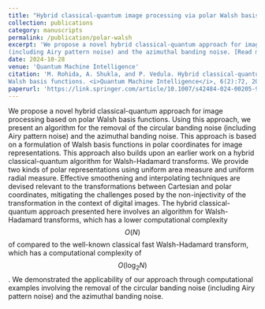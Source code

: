 ```yaml
---
title: "Hybrid classical-quantum image processing via polar Walsh basis functions"
collection: publications
category: manuscripts
permalink: /publication/polar-walsh
excerpt: 'We propose a novel hybrid classical-quantum approach for image processing based on polar Walsh basis functions. Using this approach, we present an algorithm for the removal of the circular banding noise
(including Airy pattern noise) and the azimuthal banding noise. [Read more...](https://mrohida.github.io/Mohit-Rohida//publication/polar-walsh)'
date: 2024-10-28
venue: 'Quantum Machine Intelligence'
citation: 'M. Rohida, A. Shukla, and P. Vedula. Hybrid classical-quantum image processing via polar
Walsh basis functions. <i>Quantum Machine Intelligence</i>, 6(2):72, 2024.'
paperurl: 'https://link.springer.com/article/10.1007/s42484-024-00205-9'
---
```

We propose a novel hybrid classical-quantum approach for image processing based on polar Walsh basis functions. Using this approach, we present an algorithm for the removal of the circular banding noise (including Airy pattern noise) and the azimuthal banding noise. This approach is based on a formulation of Walsh basis functions in polar coordinates for image representations. This approach also builds upon an earlier work on a hybrid classical-quantum algorithm for Walsh-Hadamard transforms. We provide two kinds of polar representations using uniform area measure and uniform radial measure. Effective smoothening and interpolating techniques are devised relevant to the transformations between Cartesian and polar coordinates, mitigating the challenges posed by the non-injectivity of the transformation in the context of digital images. The hybrid classical-quantum approach presented here involves an algorithm for Walsh-Hadamard transforms, which has a lower computational complexity $$ O(N) $$ of compared to the well-known classical fast Walsh-Hadamard transform, which has a computational complexity of $$ O(\text{log}_2N) $$. We demonstrated the applicability of our approach through computational examples involving the removal of the circular banding noise (including Airy pattern noise) and the azimuthal banding noise.
